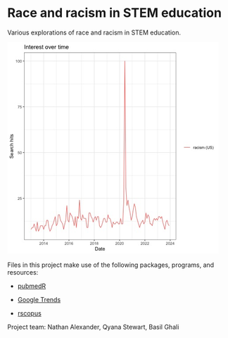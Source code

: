 # Race and racism in STEM education

Various explorations of race and racism in STEM education.

![](https://github.com/professornaite/racism-stem-ed/blob/main/output/plots-google-trends/racism-10year.jpeg?raw=false)

Files in this project make use of the following packages, programs, and resources:

  - [pubmedR](https://cran.r-project.org/web/packages/pubmedR/index.html)
  
  - [Google Trends](https://trends.google.com/)
  
  - [rscopus](https://cloud.r-project.org/web/packages/rscopus/index.html)

Project team: Nathan Alexander, Qyana Stewart, Basil Ghali
